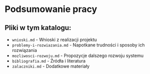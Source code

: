 # Podsumowanie pracy

## Pliki w tym katalogu:

- `wnioski.md` - Wnioski z realizacji projektu
- `problemy-i-rozwiazania.md` - Napotkane trudności i sposoby ich rozwiązania
- `mozliwosci-rozwoju.md` - Propozycje dalszego rozwoju systemu
- `bibliografia.md` - Źródła i literatura
- `zalaczniki.md` - Dodatkowe materiały
